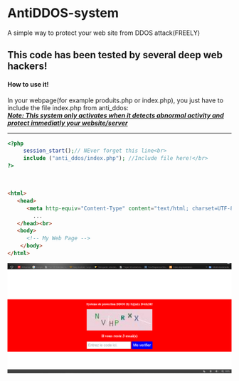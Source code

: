 # AntiDDOS-system
A simple way to protect your web site from DDOS attack(FREELY)
<h2>This code has been tested by several deep web hackers!</h2>
<h4> How to use it!</h4>
In your webpage(for example produits.php or index.php), you just have to include the file index.php from anti_ddos:<br>
<b><i><u>Note: This system only activates when it detects abnormal activity and protect immediatly your website/server</u></i></b>
<hr>

```php
<?php
     session_start();// NEver forget this line<br>
     include ("anti_ddos/index.php"); //Include file here!</br>
?>
```
<br>

```html
<html>
   <head>
      <meta http-equiv="Content-Type" content="text/html; charset=UTF-8"/><br>
        ...
   </head><br>
   <body>
      <!-- My Web Page -->
    </body>
</html>
```

<img src="ddos_.PNG">
